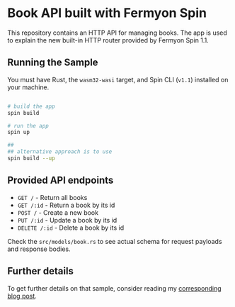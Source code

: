 # Book API built with Fermyon Spin

This repository contains an HTTP API for managing books. The app is used to explain the new built-in HTTP router provided by Fermyon Spin 1.1.

## Running the Sample

You must have Rust, the `wasm32-wasi` target, and Spin CLI (`v1.1`) installed on your machine.

```bash

# build the app
spin build

# run the app
spin up

##
## alternative approach is to use 
spin build --up
```

## Provided API endpoints

- `GET /` - Return all books
- `GET /:id` - Return a book by its id
- `POST /` - Create a new book
- `PUT /:id` - Update a book by its id
- `DELETE /:id` - Delete a book by its id

Check the `src/models/book.rs` to see actual schema for request payloads and response bodies.


## Further details

To get further details on that sample, consider reading my [corresponding blog post](https://www.thorsten-hans.com/first-glance-at-spin-router-for-rust/).
